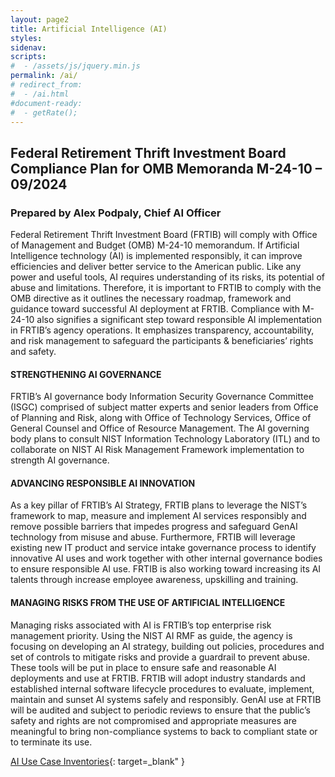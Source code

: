 ```yaml
---
layout: page2
title: Artificial Intelligence (AI)
styles:
sidenav:
scripts:
#  - /assets/js/jquery.min.js
permalink: /ai/
# redirect_from:
#  - /ai.html
#document-ready:
#  - getRate();
---
```


## Federal Retirement Thrift Investment Board Compliance Plan for OMB Memoranda M-24-10 – 09/2024

### Prepared by Alex Podpaly, Chief AI Officer  

Federal Retirement Thrift Investment Board (FRTIB) will comply with Office of Management and Budget (OMB) M-24-10 memorandum.  If Artificial Intelligence technology (AI) is implemented responsibly, it can improve efficiencies and deliver better service to the American public. Like any power and useful tools, AI requires understanding of its risks, its potential of abuse and limitations.  Therefore, it is important to FRTIB to comply with the OMB directive as it outlines the necessary roadmap, framework and guidance toward successful AI deployment at FRTIB.  Compliance with M-24-10 also signifies a significant step toward responsible AI implementation in FRTIB’s agency operations. It emphasizes transparency, accountability, and risk management to safeguard the participants & beneficiaries’ rights and safety.

#### STRENGTHENING AI GOVERNANCE
FRTIB’s AI governance body Information Security Governance Committee (ISGC) comprised of subject matter experts and senior leaders from Office of Planning and Risk, along with Office of Technology Services, Office of General Counsel and Office of Resource Management.  The AI governing body plans to consult NIST Information Technology Laboratory (ITL) and to collaborate on NIST AI Risk Management Framework implementation to strength AI governance.

#### ADVANCING RESPONSIBLE AI INNOVATION
As a key pillar of FRTIB’s AI Strategy, FRTIB plans to leverage the NIST’s framework to map, measure and implement AI services responsibly and remove possible barriers that impedes progress and safeguard GenAI technology from misuse and abuse.  Furthermore, FRTIB will leverage existing new IT product and service intake governance process to identify innovative AI uses and work together with other internal governance bodies to ensure responsible AI use.
FRTIB is also working toward increasing its AI talents through increase employee awareness, upskilling and training.

#### MANAGING RISKS FROM THE USE OF ARTIFICIAL INTELLIGENCE
Managing risks associated with AI is FRTIB’s top enterprise risk management priority.  Using the NIST AI RMF as guide, the agency is focusing on developing an AI strategy, building out policies, procedures and set of controls to mitigate risks and provide a guardrail to prevent abuse.  These tools will be put in place to ensure safe and reasonable AI deployments and use at FRTIB.  FRTIB will adopt industry standards and established internal software lifecycle procedures to evaluate, implement, maintain and sunset AI systems safely and responsibly.  GenAI use at FRTIB will be audited and subject to periodic reviews to ensure that the public’s safety and rights are not compromised and appropriate measures are meaningful to bring non-compliance systems to back to compliant state or to terminate its use.

[AI Use Case Inventories](https://www.frtib.gov/data/ai_inventory/){: target=_blank" }



<!-- CONTENT END -->
